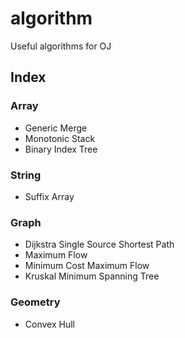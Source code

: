 # algorithm
Useful algorithms for OJ

## Index
### Array
- Generic Merge
- Monotonic Stack
- Binary Index Tree
### String
- Suffix Array
### Graph
- Dijkstra Single Source Shortest Path
- Maximum Flow
- Minimum Cost Maximum Flow
- Kruskal Minimum Spanning Tree
### Geometry
- Convex Hull
